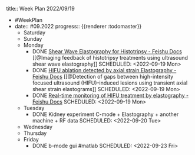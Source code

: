 title:: Week Plan 2022/09/19

- #WeekPlan
- date:: #09.2022
  progress:: {{renderer :todomaster}}
	- Saturday
	- Sunday
	- Monday
		- DONE [⁡⁣‍﻿⁡⁤⁢‬⁣‍​‬⁤‬‍‍﻿⁡⁤‌⁢⁣⁤‌⁡⁤​⁣‍⁢‍​⁤‬⁡⁤⁢‍‬‬​⁤‍‬‬​⁣⁤⁣Shear Wave Elastography for Histotripsy - Feishu Docs](https://ultrastmedtech.feishu.cn/wiki/wikcnH3HrhYWptWM8dLAXzAq0ed) [[@Imaging feedback of histotripsy treatments using ultrasound shear wave elastography]] 
		  SCHEDULED: <2022-09-19 Mon>
		- DONE [‌⁢⁣‌⁣⁡⁤﻿﻿⁡‌⁤‍⁡⁡‌⁡﻿⁡​﻿﻿​⁢‬‬⁤⁣⁤⁤‌⁣​​‌⁤‍﻿⁡⁤​⁣﻿⁣⁣‍‬‬HIFU ablation detected by axial strain Elastography - Feishu Docs](https://ultrastmedtech.feishu.cn/wiki/wikcnG7BWvBNn5M4IZwU76it3vb) [[@Detection of gaps between high-intensity focused ultrasound (HIFU)-induced lesions using transient axial shear strain elastograms]] 
		  SCHEDULED: <2022-09-19 Mon>
		- DONE [⁣⁡⁢‍⁤⁡​​﻿‍​⁣‍⁣‍‌⁤⁡⁤⁤‌⁡​﻿⁣⁡⁣⁡‍‌‍﻿⁤‌​⁢‌⁣‬⁣⁣⁤​‌Real-time monitoring of HIFU treatment by elastography - Feishu Docs](https://ultrastmedtech.feishu.cn/wiki/wikcn2tA5jIDgMgXB7Npyx2YY4b)
		  SCHEDULED: <2022-09-19 Mon>
	- Tuesday
		- DONE Kidney experiment C-mode + Elastography + another machine + RF data
		  SCHEDULED: <2022-09-20 Tue>
	- Wednesday
	- Thursday
	- Friday
		- DONE b-mode gui #matlab
		  SCHEDULED: <2022-09-23 Fri>